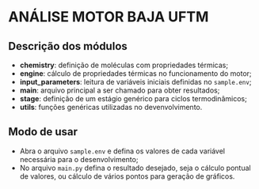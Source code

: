 # ANÁLISE MOTOR BAJA UFTM

## Descrição dos módulos

- **chemistry**: definição de moléculas com propriedades térmicas;
- **engine**: cálculo de propriedades térmicas no funcionamento do motor;
- **input_parameters**: leitura de variáveis iniciais definidas no `sample.env`;
- **main**: arquivo principal a ser chamado para obter resultados;
- **stage**: definição de um estágio genérico para ciclos termodinâmicos;
- **utils**: funções genéricas utilizadas no devenvolvimento.

## Modo de usar

- Abra o arquivo `sample.env` e defina os valores de cada variável necessária para o desenvolvimento;
- No arquivo `main.py` defina o resultado desejado, seja o cálculo pontual de valores, ou cálculo de vários pontos para geração de gráficos.